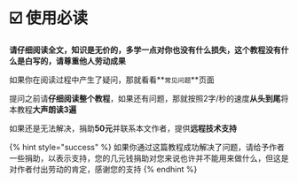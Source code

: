 # ☑️ 使用必读

**请仔细阅读全文，知识是无价的，多学一点对你也没有什么损失，这个教程没有什么是白写的，请尊重他人劳动成果**

如果你在阅读过程中产生了疑问，那就看看**`常见问题`**页面

提问之前请**仔细阅读整个教程**，如果还有问题，那就按照2字/秒的速度**从头到尾**将本教程**大声朗读3遍**

如果还是无法解决，捐助**50元**并联系本文作者，提供**远程技术支持**

{% hint style="success" %}
如果你通过这篇教程成功解决了问题，请给予作者一些捐助，以表示支持，您的几元钱捐助对您来说也许并不能用来做什么，但这是对作者付出劳动的肯定，感谢您的支持
{% endhint %}
